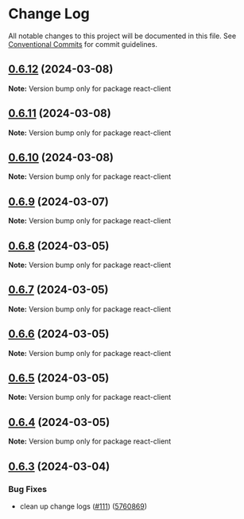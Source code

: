 # Change Log

All notable changes to this project will be documented in this file.
See [Conventional Commits](https://conventionalcommits.org) for commit guidelines.

## [0.6.12](https://github.com/Salable/Salable-Web-Components/compare/v0.6.11...v0.6.12) (2024-03-08)

**Note:** Version bump only for package react-client





## [0.6.11](https://github.com/Salable/Salable-Web-Components/compare/v0.6.10...v0.6.11) (2024-03-08)

**Note:** Version bump only for package react-client





## [0.6.10](https://github.com/Salable/Salable-Web-Components/compare/v0.6.9...v0.6.10) (2024-03-08)

**Note:** Version bump only for package react-client





## [0.6.9](https://github.com/Salable/Salable-Web-Components/compare/v0.6.8...v0.6.9) (2024-03-07)

**Note:** Version bump only for package react-client





## [0.6.8](https://github.com/Salable/Salable-Web-Components/compare/v0.6.7...v0.6.8) (2024-03-05)

**Note:** Version bump only for package react-client





## [0.6.7](https://github.com/Salable/Salable-Web-Components/compare/v0.6.6...v0.6.7) (2024-03-05)

**Note:** Version bump only for package react-client





## [0.6.6](https://github.com/Salable/Salable-Web-Components/compare/v0.6.5...v0.6.6) (2024-03-05)

**Note:** Version bump only for package react-client





## [0.6.5](https://github.com/Salable/Salable-Web-Components/compare/v0.6.4...v0.6.5) (2024-03-05)

**Note:** Version bump only for package react-client





## [0.6.4](https://github.com/Salable/Salable-Web-Components/compare/v0.6.3...v0.6.4) (2024-03-05)

**Note:** Version bump only for package react-client





## [0.6.3](https://github.com/Salable/Salable-Web-Components/compare/v0.6.2...v0.6.3) (2024-03-04)


### Bug Fixes

* clean up change logs ([#111](https://github.com/Salable/Salable-Web-Components/issues/111)) ([5760869](https://github.com/Salable/Salable-Web-Components/commit/5760869cb6d2e5879a3b346dd8e5b5329d797ff6))
